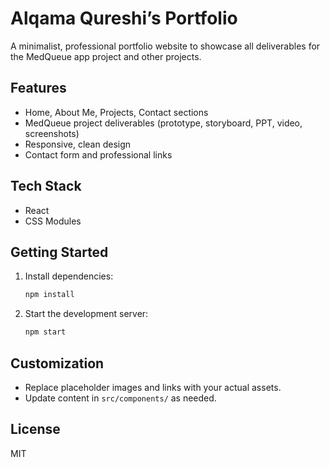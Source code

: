# Alqama Qureshi’s Portfolio

A minimalist, professional portfolio website to showcase all deliverables for the MedQueue app project and other projects.

## Features
- Home, About Me, Projects, Contact sections
- MedQueue project deliverables (prototype, storyboard, PPT, video, screenshots)
- Responsive, clean design
- Contact form and professional links

## Tech Stack
- React
- CSS Modules

## Getting Started

1. Install dependencies:
   ```bash
   npm install
   ```
2. Start the development server:
   ```bash
   npm start
   ```

## Customization
- Replace placeholder images and links with your actual assets.
- Update content in `src/components/` as needed.

## License
MIT
